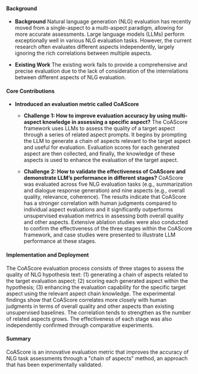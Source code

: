 #### Background
- **Background**
Natural language generation (NLG) evaluation has recently moved from a single-aspect to a multi-aspect paradigm, allowing for more accurate assessments. Large language models (LLMs) perform exceptionally well in various NLG evaluation tasks. However, the current research often evaluates different aspects independently, largely ignoring the rich correlations between multiple aspects.

- **Existing Work**
The existing work fails to provide a comprehensive and precise evaluation due to the lack of consideration of the interrelations between different aspects of NLG evaluation.

#### Core Contributions
- **Introduced an evaluation metric called CoAScore**
  - **Challenge 1: How to improve evaluation accuracy by using multi-aspect knowledge in assessing a specific aspect?**
      The CoAScore framework uses LLMs to assess the quality of a target aspect through a series of related aspect prompts. It begins by prompting the LLM to generate a chain of aspects relevant to the target aspect and useful for evaluation. Evaluation scores for each generated aspect are then collected, and finally, the knowledge of these aspects is used to enhance the evaluation of the target aspect.

  - **Challenge 2: How to validate the effectiveness of CoAScore and demonstrate LLM’s performance in different stages?**
      CoAScore was evaluated across five NLG evaluation tasks (e.g., summarization and dialogue response generation) and nine aspects (e.g., overall quality, relevance, coherence). The results indicate that CoAScore has a stronger correlation with human judgments compared to individual aspect evaluations and it significantly outperforms unsupervised evaluation metrics in assessing both overall quality and other aspects. Extensive ablation studies were also conducted to confirm the effectiveness of the three stages within the CoAScore framework, and case studies were presented to illustrate LLM performance at these stages.

#### Implementation and Deployment
The CoAScore evaluation process consists of three stages to assess the quality of NLG hypothesis text: (1) generating a chain of aspects related to the target evaluation aspect; (2) scoring each generated aspect within the hypothesis; (3) enhancing the evaluation capability for the specific target aspect using the relevant aspect chain knowledge. The experimental findings show that CoAScore correlates more closely with human judgments in terms of overall quality and other aspects than existing unsupervised baselines. The correlation tends to strengthen as the number of related aspects grows. The effectiveness of each stage was also independently confirmed through comparative experiments.

#### Summary
CoAScore is an innovative evaluation metric that improves the accuracy of NLG task assessments through a "chain of aspects" method, an approach that has been experimentally validated.